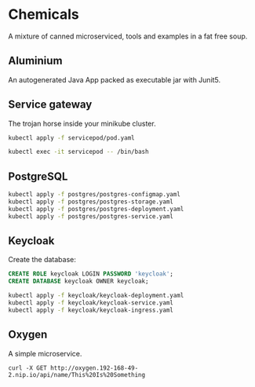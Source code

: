 # Chemicals

A mixture of canned microserviced, tools and examples in a fat free soup.

## Aluminium

An autogenerated Java App packed as executable jar with Junit5.

## Service gateway

The trojan horse inside your minikube cluster.

```sh
kubectl apply -f servicepod/pod.yaml
```

```sh
kubectl exec -it servicepod -- /bin/bash
```

## PostgreSQL

```sh
kubectl apply -f postgres/postgres-configmap.yaml
kubectl apply -f postgres/postgres-storage.yaml
kubectl apply -f postgres/postgres-deployment.yaml
kubectl apply -f postgres/postgres-service.yaml
```

## Keycloak

Create the database:

```sql
CREATE ROLE keycloak LOGIN PASSWORD 'keycloak';
CREATE DATABASE keycloak OWNER keycloak;
```

```sh
kubectl apply -f keycloak/keycloak-deployment.yaml
kubectl apply -f keycloak/keycloak-service.yaml
kubectl apply -f keycloak/keycloak-ingress.yaml
```

## Oxygen

A simple microservice.

```
curl -X GET http://oxygen.192-168-49-2.nip.io/api/name/This%20Is%20Something
```

